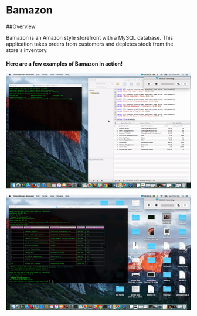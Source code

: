 # Bamazon

##Overview

Bamazon is an Amazon style storefront with a MySQL database. This application takes orders from customers and depletes stock from the store's inventory. 

#### Here are a few examples of Bamazon in action! 

![bamazon example](https://github.com/JP211/bamazon/blob/master/ExampleGifs/bamazon.gif)

![bamazon multi-purchase](https://github.com/JP211/bamazon/blob/master/ExampleGifs/bamazonmulti.gif)
